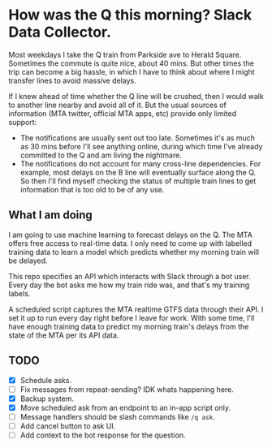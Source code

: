 # How was the Q this morning? Slack Data Collector.

Most weekdays I take the Q train from Parkside ave to Herald Square. Sometimes
the commute is quite nice, about 40 mins. But other times the trip can become
a big hassle, in which I have to think about where I might transfer lines to
avoid massive delays.

If I knew ahead of time whether the Q line will be crushed, then I would walk
to another line nearby and avoid all of it. But the usual sources of
information (MTA twitter, official MTA apps, etc) provide only limited support:

- The notifications are usually sent out too late. Sometimes it's as much as 30
mins before I'll see anything online, during which time I've already committed
to the Q and am living the nightmare.
- The notifications do not account for many cross-line dependencies. For
example, most delays on the B line will eventually surface along the Q. So
then I'll find myself checking the status of multiple train lines to get
information that is too old to be of any use.

## What I am doing

I am going to use machine learning to forecast delays on the Q. The MTA offers
free access to real-time data. I only need to come up with labelled training
data to learn a model which predicts whether my morning train will be delayed.

This repo specifies an API which interacts with Slack through a bot user. Every
day the bot asks me how my train ride was, and that's my training labels.

A scheduled script captures the MTA realtime GTFS data through their API. I set
it up to run every day right before I leave for work. With some time, I'll have
enough training data to predict my morning train's delays from the state of the
MTA per its API data.


## TODO

- [x] Schedule asks.
- [ ] Fix messages from repeat-sending? IDK whats happening here.
- [x] Backup system.
- [x] Move scheduled ask from an endpoint to an in-app script only.
- [ ] Message handlers should be slash commands like `/q ask`.
- [ ] Add cancel button to ask UI.
- [ ] Add context to the bot response for the question.
